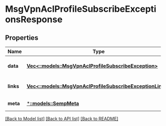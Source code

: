 # MsgVpnAclProfileSubscribeExceptionsResponse

## Properties
Name | Type | Description | Notes
------------ | ------------- | ------------- | -------------
**data** | [**Vec<::models::MsgVpnAclProfileSubscribeException>**](MsgVpnAclProfileSubscribeException.md) |  | [optional] [default to null]
**links** | [**Vec<::models::MsgVpnAclProfileSubscribeExceptionLinks>**](MsgVpnAclProfileSubscribeExceptionLinks.md) |  | [optional] [default to null]
**meta** | [***::models::SempMeta**](SempMeta.md) |  | [default to null]

[[Back to Model list]](../README.md#documentation-for-models) [[Back to API list]](../README.md#documentation-for-api-endpoints) [[Back to README]](../README.md)


